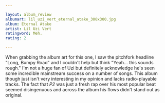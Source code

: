 ```yaml
---

layout: album_review
albumart: lil_uzi_vert_eternal_atake_300x300.jpg
album: Eternal Atake
artist: Lil Uzi Vert
ratingword: Meh.
rating: 2

---
```


When grabbing the album art for this one, I saw the pitchfork headline "Long, Bumpy Road" and I couldn't help but think "Yeah... this sounds rough." I'm not a huge fan of Uzi but definitely acknowledge he's seen some incredible mainstream success on a number of songs. This album though just isn't very interesting in my opinion and lacks radio-playable tracks. The fact that *P2* was just a fresh rap over his most popular beat seemed disingenuous and across the album his flows didn't stand out as original.